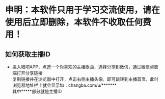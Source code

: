# 申明：本软件只用于学习交流使用，请在使用后立即删除，本软件不收取任何费用！

## 如何获取主播ID  

* 进入唱吧APP，点选一个你喜欢的主播歌曲，选择分享到微信，通过微信桌面端打开分享链接    
  复制链接并在浏览器中打开，点击右侧主播头像，即可跳转到主播首页，此时浏览器地址栏上就会显示如：changba.com/u/*******   
  其中*****部分就是主播ID
